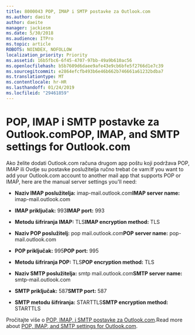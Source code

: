```yaml
---
title: 8000043 POP, IMAP i SMTP postavke za Outlook.com
ms.author: daeite
author: daeite
manager: jackiesm
ms.date: 5/30/2018
ms.audience: ITPro
ms.topic: article
ROBOTS: NOINDEX, NOFOLLOW
localization_priority: Priority
ms.assetid: 16b5fbc6-6f45-4707-97bb-49a9b610ac56
ms.openlocfilehash: b5b7609d6daee9afe43e9cb6bfe5f2766d1e7c39
ms.sourcegitcommit: e2864efcfb493b6e46b662b746661a61232bdba7
ms.translationtype: MT
ms.contentlocale: hr-HR
ms.lasthandoff: 01/24/2019
ms.locfileid: "29461859"
---
```

# <a name="pop-imap-and-smtp-settings-for-outlookcom"></a><span data-ttu-id="1363c-102">POP, IMAP i SMTP postavke za Outlook.com</span><span class="sxs-lookup"><span data-stu-id="1363c-102">POP, IMAP, and SMTP settings for Outlook.com</span></span>

<span data-ttu-id="1363c-103">Ako želite dodati Outlook.com računa drugom app poštu koji podržava POP, IMAP ili Ovdje su postavke poslužitelja ručno trebat će vam:</span><span class="sxs-lookup"><span data-stu-id="1363c-103">If you want to add your Outlook.com account to another mail app that supports POP or IMAP, here are the manual server settings you'll need:</span></span>
  
- <span data-ttu-id="1363c-104">**Naziv IMAP poslužitelja:** imap-mail.outlook.com</span><span class="sxs-lookup"><span data-stu-id="1363c-104">**IMAP server name:** imap-mail.outlook.com</span></span> 
    
- <span data-ttu-id="1363c-105">**IMAP priključak:** 993</span><span class="sxs-lookup"><span data-stu-id="1363c-105">**IMAP port:** 993</span></span> 
    
- <span data-ttu-id="1363c-106">**Metodu šifriranja IMAP:** TLS</span><span class="sxs-lookup"><span data-stu-id="1363c-106">**IMAP encryption method:** TLS</span></span> 
    
- <span data-ttu-id="1363c-107">**Naziv POP poslužitelj:** pop mail.outlook.com</span><span class="sxs-lookup"><span data-stu-id="1363c-107">**POP server name:** pop-mail.outlook.com</span></span> 
    
- <span data-ttu-id="1363c-108">**POP priključak:** 995</span><span class="sxs-lookup"><span data-stu-id="1363c-108">**POP port:** 995</span></span> 
    
- <span data-ttu-id="1363c-109">**Metodu šifriranja POP:** TLS</span><span class="sxs-lookup"><span data-stu-id="1363c-109">**POP encryption method:** TLS</span></span> 
    
- <span data-ttu-id="1363c-110">**Naziv SMTP poslužitelja:** smtp mail.outlook.com</span><span class="sxs-lookup"><span data-stu-id="1363c-110">**SMTP server name:** smtp-mail.outlook.com</span></span> 
    
- <span data-ttu-id="1363c-111">**SMTP priključak:** 587</span><span class="sxs-lookup"><span data-stu-id="1363c-111">**SMTP port:** 587</span></span> 
    
- <span data-ttu-id="1363c-112">**SMTP metodu šifriranja:** STARTTLS</span><span class="sxs-lookup"><span data-stu-id="1363c-112">**SMTP encryption method:** STARTTLS</span></span> 
    
<span data-ttu-id="1363c-113">Pročitajte više o [POP, IMAP, i SMTP postavke za Outlook.com](https://go.microsoft.com/fwlink/p/?linkid=2001402&amp;clcid=0x409).</span><span class="sxs-lookup"><span data-stu-id="1363c-113">Read more about [POP, IMAP, and SMTP settings for Outlook.com](https://go.microsoft.com/fwlink/p/?linkid=2001402&amp;clcid=0x409).</span></span>
  

